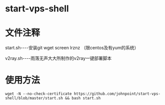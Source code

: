 # start-vps-shell

# 文件注释 #

start.sh----安装git wget screen lrznz （限centos及有yum的系统）

v2ray.sh----雨落无声大大所制作的v2ray一键部署脚本

# 使用方法 #

`wget -N --no-check-certificate https://github.com/johnpoint/start-vps-shell/blob/master/start.sh && bash start.sh`
